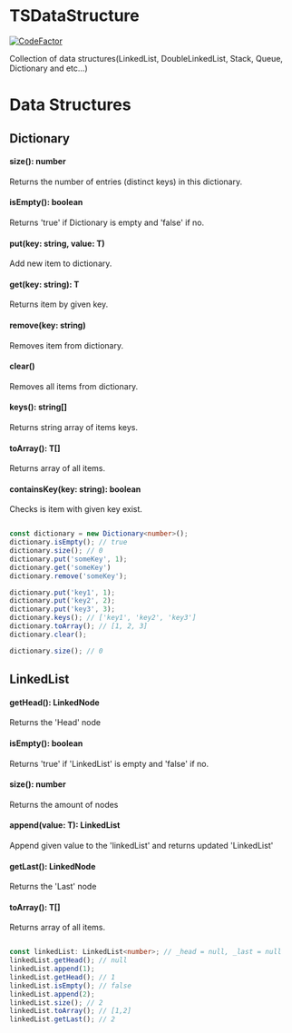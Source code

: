 # TSDataStructure

[![CodeFactor](https://www.codefactor.io/repository/github/slashmsu/typestructure/badge/master)](https://www.codefactor.io/repository/github/slashmsu/typestructure/overview/master)

Collection of data structures(LinkedList, DoubleLinkedList, Stack, Queue, Dictionary and etc...)

# Data Structures

## Dictionary<T>

#### size(): number

Returns the number of entries (distinct keys) in this dictionary.

#### isEmpty(): boolean

Returns 'true' if Dictionary is empty and 'false' if no.

#### put(key: string, value: T)

Add new item to dictionary.

#### get(key: string): T

Returns item by given key.

#### remove(key: string)

Removes item from dictionary.

#### clear()

Removes all items from dictionary.

#### keys(): string[]

Returns string array of items keys.

#### toArray(): T[] 

Returns array of all items.

#### containsKey(key: string): boolean 

Checks is item with given key exist.

```typescript

const dictionary = new Dictionary<number>();
dictionary.isEmpty(); // true
dictionary.size(); // 0
dictionary.put('someKey', 1);
dictionary.get('someKey')
dictionary.remove('someKey');

dictionary.put('key1', 1);
dictionary.put('key2', 2);
dictionary.put('key3', 3);
dictionary.keys(); // ['key1', 'key2', 'key3']
dictionary.toArray(); // [1, 2, 3]
dictionary.clear();

dictionary.size(); // 0

```

## LinkedList<T>

#### getHead(): LinkedNode<T>

Returns the 'Head' node

#### isEmpty(): boolean

Returns 'true' if 'LinkedList' is empty and 'false' if no.

#### size(): number

Returns the amount of nodes

#### append(value: T): LinkedList<T>

Append given value to the 'linkedList' and returns updated 'LinkedList'

#### getLast(): LinkedNode<T>

Returns the 'Last' node

#### toArray(): T[]

Returns array of all items.

```typescript

const linkedList: LinkedList<number>; // _head = null, _last = null
linkedList.getHead(); // null
linkedList.append(1);
linkedList.getHead(); // 1
linkedList.isEmpty(); // false
linkedList.append(2);
linkedList.size(); // 2
linkedList.toArray(); // [1,2]
linkedList.getLast(); // 2

```